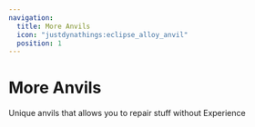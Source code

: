 ```yaml
---
navigation:
  title: More Anvils
  icon: "justdynathings:eclipse_alloy_anvil"
  position: 1
---
```


# More Anvils

Unique anvils that allows you to repair stuff without Experience

<SubPages />

